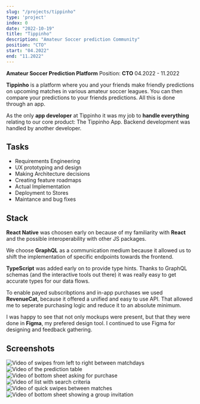 ```yaml
---
slug: "/projects/tippinho"
type: 'project'
index: 0
date: "2022-10-19"
title: "Tippinho"
description: "Amateur Soccer prediction Community"
position: "CTO"
start: "04.2022"
end: "11.2022"
---
```



**Amateur Soccer Prediction Platform**
Position: **CTO** 04.2022 - 11.2022

**Tippinho** is a platform where you and your friends make friendly predictions on upcoming matches in various amateur soccer leagues. You can then compare your predictions to your friends predictions. All this is done through an app.

As the only **app developer** at Tippinho it was my job to **handle everything** relating to our core product: The Tippinho App. Backend development was handled by another developer.

## Tasks

- Requirements Engineering
- UX prototyping and design
- Making Architecture decisions
- Creating feature roadmaps
- Actual Implementation
- Deployment to Stores
- Maintance and bug fixes

## Stack

**React Native** was choosen early on because of my familiarity with **React** and the possible interoperability with other JS packages.

We choose **GraphQL** as a communication medium because it allowed us to shift the implementation of specific endpoints towards the frontend.

**TypeScript** was added early on to provide type hints. Thanks to GraphQL schemas (and the interactive tools out there) it was really easy to get accurate types for our data flows.

To enable payed subscribptions and in-app purchases we used **RevenueCat**, because it offered a unified and easy to use API. That allowed me to seperate purchasing logic and reduce it to an absolute minimum.

I was happy to see that not only mockups were present, but that they were done in **Figma**, my prefered design tool. I continued to use Figma for designing and feedback gathering.

## Screenshots

![Video of swipes from left to right between matchdays](https://i.imgur.com/q1DuzDH.gif)
![Video of the prediction table](https://i.imgur.com/D0JczuZ.gif)
![Video of bottom sheet asking for purchase](https://i.imgur.com/5pVEpjT.gif)
![Video of list with search criteria](https://i.imgur.com/vVZyeEM.gif)
![Video of quick swipes between matches](https://i.imgur.com/EHucxIG.gif)
![Video of bottom sheet showing a group invitation](https://i.imgur.com/kXLqi9u.gif)
